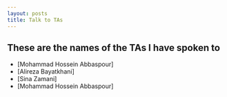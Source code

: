 ```yaml
---
layout: posts
title: Talk to TAs
---
```


## These are the names of the TAs I have spoken to

- [Mohammad Hossein Abbaspour]
- [Alireza Bayatkhani]
- [Sina Zamani]
- [Mohammad Hossein Abbaspour]